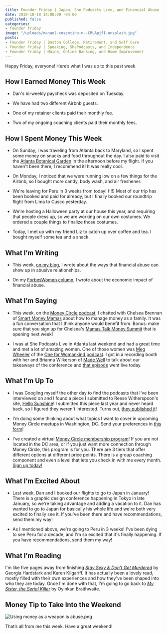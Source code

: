 ```yaml
---
title: Founder Friday | Japan, She Podcasts Live, and Financial Abuse
date: 2019-10-18 14:00:00 -04:00
published: false
categories:
- founder friday
image: "/uploads/manuel-cosentino-n--CMLApjfI-unsplash.jpg"
posts:
- Founder Friday | Boston College, Retirement, and Self Care
- Founder Friday | Speaking, ShePodcasts, and Independence
- Founder Friday | Maine, Online Banking, and Home Improvement
---
```


Happy Friday, everyone! Here’s what I was up to this past week.

## **How I Earned Money This Week**

* Dan's bi-weekly paycheck was deposited on Tuesday.

* We have had two different Airbnb guests.

* One of my retainer clients paid their monthly fee.

* Two of my ongoing coaching clients paid their monthly fees.

## **How I Spent Money This Week**

* On Sunday, I was traveling from Atlanta back to Maryland, so I spent some money on snacks and food throughout the day. I also paid to visit the [Atlanta Botanical Garden](https://atlantabg.org/) in the afternoon before my flight. If you haven't been there, I recommend it! It was really cool.

* On Monday, I noticed that we were running low on a few things for the Airbnb, so I bought more candy, body wash, and air freshener.

* We're leaving for Peru in 3 weeks from today! (!!!) Most of our trip has been booked and paid for already, but I finally booked our roundtrip flight from Lima to Cusco yesterday.

* We're hosting a Halloween party at our house this year, and requiring that people dress up, so we are working on our own costumes. We ordered a couple things to finalize those costumes.

* Today, I met up with my friend Liz to catch up over coffee and tea. I bought myself some tea and a snack.

## **What I’m Writing**

* This week, [on my blog](https://www.maggiegermano.com/blog/what-financial-abuse-looks-like/), I wrote about the ways that financial abuse can show up in abusive relationships.

* On my [ForbesWomen column](https://www.forbes.com/sites/maggiegermano/2019/10/17/domestic-violence-has-a-financial-impact-too/), I wrote about the economic impact of financial abuse.

## **What I’m Saying**

* This week, on the [Money Circle podcast](https://www.maggiegermano.com/podcast/how-to-manage-money-as-a-family/), I chatted with Chelsea Brennan of [Smart Money Mamas](https://smartmoneymamas.com/) about how to manage money as a family. It was a fun conversation that I think anyone would benefit from. Bonus: make sure that you sign up for Chelsea's [Mamas Talk Money Summit](https://mamastalkmoney.com/) that is opening next week!

* I was at She Podcasts Live in Atlanta last weekend and had a great time and met a lot of amazing women. One of those women was [Meg Wheeler](https://megkwheeler.com/) of the [One for Womankind podcast](https://oneforwomen.com/podcast/). I got in a recording booth with her and Brianna Wilkerson of [Made Well](http://www.madewell345.com/) to talk about our takeaways of the conference and [that episode](https://oneforwomen.com/2019/10/16/she-podcasts-live/) went live today.

## **What I’m Up To**

* I was Googling myself the other day to find the podcasts that I've been interviewed on and I found a piece I submitted to Reese Witherspoon's site, [Hello Sunshine](https://hello-sunshine.com/)! I submitted this piece last year and never heard back, so I figured they weren't interested. Turns out, [they published it](https://hello-sunshine.com/post/why-money-is-a-feminist-issue-and-what-im-doing-about-it)!

* I'm doing some thinking about what topics I want to cover in upcoming Money Circle meetups in Washington, DC. Send your preferences in [this form](https://docs.google.com/forms/d/e/1FAIpQLSd9h1xvbIg9UctjkOCfY7hWgAz5O1lOn07xX6ztEyiE3r96Uw/viewform?usp=sf_link)!

* I’ve created a virtual [Money Circle membership program](https://maggiegermano.podia.com/inner-circle)! If you are not located in the DC area, or if you just want more connection through Money Circle, this program is for you. There are 3 tiers that offer different options at different price points. There is a group coaching component and even a level that lets you check in with me every month. [Sign up today!](https://maggiegermano.podia.com/inner-circle)

## **What I’m Excited About**

* Last week, Dan and I booked our flights to go to Japan in January! There is a graphic design conference happening in Tokyo in late January, so we're taking advantage and adding a vacation to it. Dan has wanted to go to Japan for basically his whole life and we're both very excited to finally see it. If you've been there and have recommendations, send them my way!

* As I mentioned above, we're going to Peru in 3 weeks! I've been dying to see Peru for a decade, and I'm so excited that it's finally happening. If you have recommendations, send them my way!

## **What I’m Reading**

I'm like five pages away from finishing *[Stay Sexy & Don't Get Murdered](https://www.goodreads.com/book/show/41068144-stay-sexy-don-t-get-murdered)* by Georgia Hardstark and Karen Kilgariff. It has actually been a lovely read, mostly filled with their own experiences and how they've been shaped into who they are today. Once I'm done with that, I'm going to go back to *[My Sister, the Serial Killer](https://www.goodreads.com/book/show/38819868-my-sister-the-serial-killer?ac=1&from_search=true)* by Oyinkan Braithwaite.

## **Money Tip to Take Into the Weekend**

![Using money as a weapon is abuse.png](/uploads/Using%20money%20as%20a%20weapon%20is%20abuse.png)

That’s all from me this week. Have a great weekend!